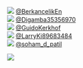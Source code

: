
 ![](http://pbs.twimg.com/profile_images/1528224952738058240/qws_b24G_normal.jpg) [@BerkancelikEn](https://twitter.com/BerkancelikEn)<br>![](http://pbs.twimg.com/profile_images/1529641679501656064/ZfIFtcSU_normal.jpg) [@Digamba35356970](https://twitter.com/Digamba35356970)<br>![](http://pbs.twimg.com/profile_images/741586823214968833/TwDideuB_normal.jpg) [@GuidoKerkhof](https://twitter.com/GuidoKerkhof)<br>![](http://pbs.twimg.com/profile_images/1525493329445769217/A8SkpEkD_normal.jpg) [@LarryKi89683484](https://twitter.com/LarryKi89683484)<br>![](http://pbs.twimg.com/profile_images/1485576943311650823/CK5X-Q-D_normal.jpg) [@soham_d_patil](https://twitter.com/soham_d_patil)<br> 

![](https://visitor-badge.laobi.icu/badge?page_id=ponder)
